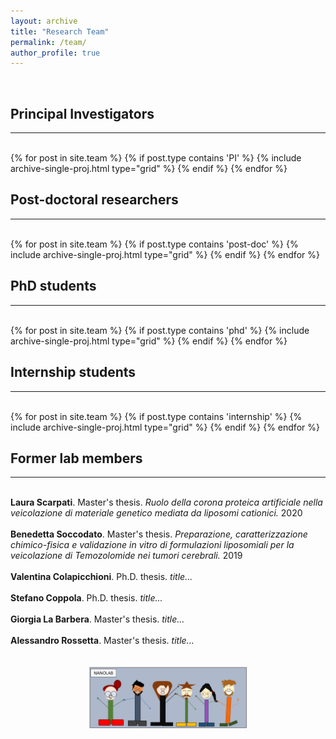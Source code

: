 ```yaml
---
layout: archive
title: "Research Team"
permalink: /team/
author_profile: true
---
```


<br>
<h2>Principal Investigators</h2>
<hr><br>
<div class="grid">
<div class="wrapper">
  {% for post in site.team %}
    {% if post.type contains 'PI' %}
      {% include archive-single-proj.html type="grid" %}
    {% endif %}
  {% endfor %}
</div>
</div>

<h2>Post-doctoral researchers</h2>
<hr><br>
<div class="grid">
<div class="wrapper">
  {% for post in site.team %}
    {% if post.type contains 'post-doc' %}
      {% include archive-single-proj.html type="grid" %}
    {% endif %}
  {% endfor %}
  </div>
  </div>

<h2>PhD students</h2>
<hr><br>
<div class="grid">
<div class="wrapper">
  {% for post in site.team %}
    {% if post.type contains 'phd' %}
      {% include archive-single-proj.html type="grid" %}
    {% endif %}
  {% endfor %}
</div>
</div>

<h2>Internship students</h2>
<hr><br>
<div class="grid">
<div class="wrapper">
  {% for post in site.team %}
    {% if post.type contains 'internship' %}
      {% include archive-single-proj.html type="grid" %}
    {% endif %}
  {% endfor %}
</div>
</div>

<h2>Former lab members</h2>

<hr><br>
<strong>Laura Scarpati</strong>. Master's thesis. <em>Ruolo della corona proteica artificiale nella veicolazione di materiale genetico mediata da liposomi cationici.</em> 2020<br><br>
<strong>Benedetta Soccodato</strong>. Master's thesis. <em>Preparazione, caratterizzazione chimico-fisica e validazione in vitro di formulazioni liposomiali per la
veicolazione di Temozolomide nei tumori cerebrali.</em> 2019<br><br>
<strong>Valentina Colapicchioni</strong>. Ph.D. thesis. <em>title...</em> <br><br>
<strong>Stefano Coppola</strong>. Ph.D. thesis. <em>title...</em> <br><br>
<strong>Giorgia La Barbera</strong>. Master's thesis. <em>title...</em> <br><br>
<strong>Alessandro Rossetta</strong>. Master's thesis. <em>title...</em> <br><br>

<br>
  
<div style="text-align: center">
<img src='/images/FumettoLab.jpg' style='width: 50%'>
</div>
